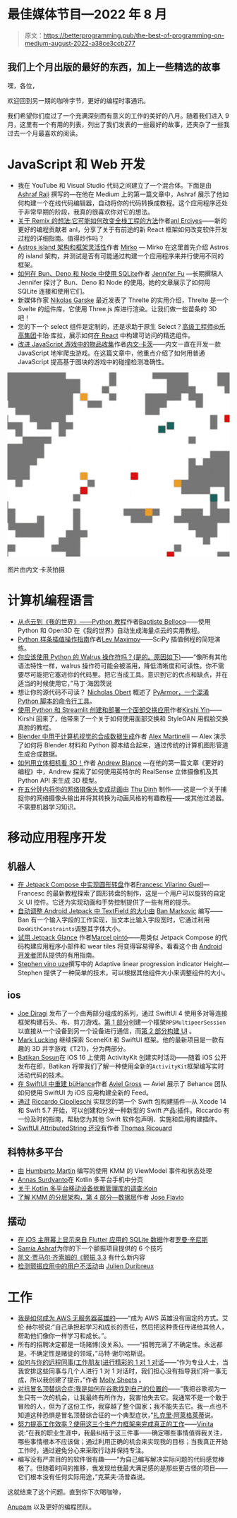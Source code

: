 # 最佳媒体节目—2022 年 8 月

> 原文：<https://betterprogramming.pub/the-best-of-programming-on-medium-august-2022-a38ce3ccb277>

## 我们上个月出版的最好的东西，加上一些精选的故事

嘿，各位，

欢迎回到另一期的咖啡字节，更好的编程时事通讯。

我们希望你们度过了一个充满深刻而有意义的工作的美好的八月。随着我们进入 9 月，这里有一个有用的列表，列出了我们发表的一些最好的故事，还夹杂了一些我过去一个月最喜欢的阅读。

# JavaScript 和 Web 开发

*   我在 YouTube 和 Visual Studio 代码之间建立了一个混合体。下面是由 [Ashraf Raji](https://medium.com/@ashrafraji17?source=user_profile-------------------------------------) 撰写的—在他在 Medium 上的第一篇文章中，Ashraf 展示了他如何构建一个在线代码编辑器，自动将你的代码转换成教程。这个应用程序还处于非常早期的阶段，我真的很喜欢你对它的想法。
*   [关于 Remix 的想法:它可能如何改变全栈工程的方法](/thoughts-on-remix-how-it-might-change-the-approach-to-fullstack-engineering-15ccb2fcfa63)作者[anl Erciyes](https://medium.com/@anilcanerciyes?source=user_profile-------------------------------------)——新的更好的编程贡献者 anl，分享了关于有前途的新 React 框架如何改变软件开发过程的详细指南。值得炒作吗？
*   [Astros island 架构和框架灵活性](https://medium.com/@mirko.tomhave/astros-island-architecture-power-and-framework-flexibility-9273219bcdc7)作者 [Mirko](https://medium.com/u/5163e7af4da4?source=post_page-----a38ce3ccb277--------------------------------) — Mirko 在这里首先介绍 Astros 的 island 架构，并测试是否有可能通过构建一个应用程序来并行使用不同的框架。
*   [如何在 Bun、Deno 和 Node 中使用 SQLite](/how-to-use-sqlite-in-bun-deno-and-node-66001a9c3dcb)作者 [Jennifer Fu](https://jenniferfubook.medium.com/) —长期撰稿人 Jennifer 探讨了 Bun、Deno 和 Node 的使用。她的文章展示了如何用 SQLite 连接和使用它们。
*   新媒体作家 [Nikolas Garske](https://medium.com/u/b1fb2ac4de3c?source=post_page-----a38ce3ccb277--------------------------------) 最近发表了 Threlte 的实用介绍，Threlte 是一个 Svelte 的组件库，它使用 Three.js 库进行渲染。让我们做一些苗条的 3D 吧！
*   您的下一个 select 组件是定制的，还是求助于原生 Select？[高级工程师](https://kulak.medium.com/?source=user_profile-------------------------------------)[@乐高集团](https://medium.com/lego-engineering)卡珀·库拉，展示如何[在 React](https://medium.com/lego-engineering/building-accessible-select-component-in-react-b61dbdf5122f) 中构建可访问的精选组件。
*   [改进 JavaScript 游戏中的物品收集](/improving-item-collection-in-a-javascript-game-2be45bafe01d)作者[内文·卡茨](https://nevkatz.medium.com/?source=user_profile-------------------------------------)——内文一直在开发一款 JavaScript 地牢爬虫游戏。在这篇文章中，他重点介绍了如何用普通 JavaScript 提高基于图块的游戏中的碰撞检测准确性。

![](img/7ebc4bf0b53933d6a177bd894416ca61.png)

图片由内文·卡茨拍摄

# 计算机编程语言

*   [从点云到《我的世界》——Python 教程](/from-point-clouds-to-minecraft-a-python-tutorial-1b14a87f3f0b)作者[Baptiste Bellocq](https://medium.com/u/9a2a10a121ba?source=post_page-----a38ce3ccb277--------------------------------)——使用 Python 和 Open3D 在《我的世界》自动生成海量点云的实用教程。
*   [Python 样条插值操作指南](/python-spline-interpolation-how-to-ef059c214d28)作者[Lev Maximov](https://levmaximov.medium.com/?source=user_profile-------------------------------------)——SciPy 插值例程的简短演练。
*   [你应该使用 Python 的 Walrus 操作符吗？(是的。原因如下)](/should-you-be-using-pythons-walrus-operator-yes-and-here-s-why-36297be16907)——“像所有其他语法特性一样，walrus 操作符可能会被滥用，降低清晰度和可读性。你不需要尽可能把它塞进你的代码里。把它当成工具。意识到它的优点和缺点，并在适当的时候使用它，”马丁·海因茨说
*   想让你的源代码不可读？ [Nicholas Obert](https://medium.com/@nic-obert?source=post_page-----7b7d45efaf76--------------------------------) 概述了 [PyArmor，一个混淆 Python 脚本的命令行工具](/how-to-obfuscate-python-scripts-with-pyarmor-7b7d45efaf76)。
*   [使用 Python 和 Streamlit 创建和部署一个面部交换应用](/create-and-deploy-a-face-swap-app-using-python-and-streamlit-857b4b5b8ea2)作者[Kirshi Yin](https://medium.com/@kirshi.yin)——Kirshi 回来了，他带来了一个关于如何使用面部交换和 StyleGAN 用假脸交换真脸的教程。
*   [Blender 中用于计算机视觉的合成数据生成](/synthetic-data-generation-for-computer-vision-in-blender-part-1-6926819b11e6)作者 [Alex Martinelli](https://5agado.medium.com/?source=user_profile-------------------------------------) — Alex 演示了如何将 Blender 材料和 Python 脚本结合起来，通过传统的计算机图形管道生成合成数据。
*   [如何用立体相机看 3D！](/how-to-use-stereo-cameras-to-see-in-3d-8dfd955a1824)作者 [Andrew Blance](https://medium.com/@andrewblance?source=post_page-----8dfd955a1824--------------------------------) —在他的第一篇文章《更好的编程》中，Andrew 探索了如何使用英特尔的 RealSense 立体摄像机及其 Python API 来生成 3D 模型。
*   [在五分钟内将你的网络摄像头变成动画](https://medium.com/towards-data-science/turn-your-webcam-into-anime-in-five-minutes-6e547b94d45)由 [Thu Dinh](https://medium.com/@tdinh15?source=post_page-----6e547b94d45--------------------------------) 制作——这是一个关于捕捉你的网络摄像头输出并将其转换为动画风格的有趣教程——或其他过滤器。不需要机器学习知识。

# 移动应用程序开发

## 机器人

*   [在 Jetpack Compose 中实现圆形转盘](https://fvilarino.medium.com/implementing-a-circular-carousel-in-jetpack-compose-cc46f2733ca7)作者[Francesc Vilarino Guell](https://fvilarino.medium.com/?source=user_profile-------------------------------------)—Francesc 的最新教程探索了圆形转盘的制作，这是一个用户可以旋转的自定义 UI 控件。它还为实现动画和手势控制提供了一些有用的提示。
*   [自动调整 Android Jetpack 中 TextField 的大小由](https://medium.com/@banmarkovic/autosize-textfield-in-android-jetpack-compose-7d2a601636f5) [Ban Markovic](https://medium.com/u/8aced922ece?source=post_page-----a38ce3ccb277--------------------------------) 编写——Ban 有一个输入字段的工作实现，当文本比输入字段宽时，它通过利用`BoxWithConstraints`调整其字体大小。
*   [试用 Jetpack Glance](https://medium.com/androiddevelopers/experimenting-with-jetpack-glance-35fbffe520f4) 作者[Marcel pintó](https://medium.com/@marxallski?source=post_page-----35fbffe520f4--------------------------------)——用类似 Jetpack Compose 的代码构建应用程序小部件和 wear tiles 将变得容易得多。看看这个由 [Android 开发者](https://medium.com/androiddevelopers)团队提供的有用指南。
*   [Stephen vino uze](/adaptive-linearprogressindicator-height-in-compose-7943a956992)撰写中的 Adaptive linear progression indicator Height—Stephen 提供了一种简单的技术，可以根据其他组件大小来调整组件的大小。

## ios

*   [Joe Diragi](https://medium.com/@the_nightman?source=user_profile-------------------------------------) 发布了一个由两部分组成的系列，通过 SwiftUI 4 使用多对等连接框架构建石头、布、剪刀游戏。[第 1 部分](/using-the-multipeer-connectivity-framework-with-swiftui4-b2bf97f5be79)创建一个框架`RPSMultipeerSession`以直接从一个设备到另一个设备进行通信，而[第 2 部分构建 UI](https://medium.com/@the_nightman/creating-a-rock-paper-scissors-game-in-swiftui-4-using-the-multipeer-connectivity-framework-7944e6bd5248) 。
*   [Mark Lucking](https://marklucking.medium.com/?source=user_profile-------------------------------------) 继续探索 SceneKit 和 SwiftUI 框架。他的最新项目是一款有趣的 3D 井字游戏《T21》，分为两部分。
*   [Batikan Sosun](/create-live-activities-with-activitykit-on-ios-16-beta-4766a347035b)在 iOS 16 上使用 ActivityKit 创建实时活动——随着 iOS 公开发布在即，Batikan 将带我们了解一种使用全新的`ActivityKit`框架编写实时活动代码的技术。
*   [在 SwiftUI 中重建 büHance](https://medium.com/@avielgr/rebuilding-behance-in-swiftui-db395662d62b)作者 [Aviel Gross](https://medium.com/@avielgr?source=post_page-----db395662d62b--------------------------------) — Aviel 展示了 Behance 团队如何使用 SwiftUI 为 iOS 应用构建全新的 Feed。
*   [通过](/implement-your-first-swift-package-build-plugin-9835a7aded0b) [Riccardo Cipolleschi](https://riccardocipolleschi.medium.com/?source=user_profile-------------------------------------) 实现您的第一个 Swift 包构建插件—从 Xcode 14 和 Swift 5.7 开始，可以创建和分发一种新型的 Swift 产品:插件。Riccardo 有一份及时的指南，帮助您为其他 Swift 软件包声明、实施和启用构建插件。
*   [SwiftUI AttributedString 还没有](https://dimillian.medium.com/swiftui-attributedstring-is-not-there-yet-63d49e9f9c16)作者 [Thomas Ricouard](https://dimillian.medium.com/?source=user_profile-------------------------------------)

## 科特林多平台

*   [由](/compose-and-swiftui-viewmodel-event-and-state-handling-using-kmm-3f39f8dce4fe) [Humberto Martin](https://medium.com/u/2d2857df82da?source=post_page-----a38ce3ccb277--------------------------------) 编写的使用 KMM 的 ViewModel 事件和状态处理
*   [Annas Surdyanto](/pagination-in-kotlin-multiplatform-mobile-a96f21e71668)在 Kotlin 多平台手机中分页
*   [关于 Kotlin 多平台移动设备依赖管理库的调查:Koin](https://proandroiddev.com/an-investigation-of-dependency-management-libraries-for-kotlin-multiplatform-mobile-koin-d3ce99e8b5e9)
*   [了解 KMM 的分层架构，第 4 部分—数据层](/detect-user-inactivity-in-flutter-applications-af42b08101c)作者 [Jose Flavio](https://jflavio11.medium.com/?source=post_page-----6fc0e153fffb--------------------------------)

## 摆动

*   [在 iOS 主屏幕上显示来自 Flutter 应用的 SQLite 数据](/displaying-sqlite-data-from-the-flutter-app-on-the-ios-home-screen-ea62965c92a6)作者[罗曼·辛尼斯](https://tsinis.medium.com/?source=user_profile-------------------------------------)
*   [Samia Ashraf](/6-tips-for-your-next-flutter-project-1bf7e055029e)为你的下一个颤振项目提供的 6 个技巧
*   [凯文·贾马尔·齐索姆](https://medium.com/flutter/whats-new-in-flutter-3-3-893c7b9af1ff)[的《颤振 3.3](https://medium.com/@kevinchisholm?source=user_profile-------------------------------------) 有什么新内容
*   [检测颤振应用中的用户不活动](/detect-user-inactivity-in-flutter-applications-af42b08101c)由 [Julien Duribreux](https://medium.com/@julien.duribreux_43255)

# 工作

*   [我是如何成为 AWS 无服务器英雄的](/how-i-became-an-aws-serverless-hero-f89f718a3b4d)——“成为 AWS 英雄没有固定的方式。艾伦·赫尔顿说:“自己承担起学习和成长的责任，然后把这种责任传递给其他人，帮助他们像你一样学习和成长。”。
*   所有的招聘决定都是一场赌博(没关系)。——“招聘充满了不确定性。永远都是。不确定性是赌徒的领域，”马特·谢尔哈斯说。
*   [如何与你的远程同事(工作朋友)进行精彩的 1 对 1 对话](/how-to-do-awesome-1-1s-with-your-remote-p̶e̶e̶r̶s̶-work-friends-9fce0ce438a3)——“作为专业人士，当我安排这些同事与几个人进行 1 对 1 对话时，我们担心没有指导我们将一事无成，所以我创建了提示，”作者 [Molly Sheets](https://medium.com/@bitterwinsome?source=user_profile-------------------------------------) 。
*   [对抗冒名顶替综合症:我是如何在谷歌找到自己的位置的](/fighting-imposter-syndrome-how-i-found-my-place-at-google-e96f419a855c)——“我把谷歌视为一生只有一次的机会，让我最终有所作为，我害怕失去它。我通常不是一个敢于冒险的人，但为了这份工作，我穿越了整个国家；我不能失去它。我一点也不知道这种恐惧是冒名顶替综合征的一个典型症状，”[扎克里·阿莱格莱蒂](https://medium.com/@allegretti813?source=post_page-----e96f419a855c--------------------------------)说。
*   [努力提高工作效率？使用这三个生产力框架来完成真正的工作](/struggling-to-be-productive-use-these-3-productivity-frameworks-to-get-real-work-done-9fa4fc9c4c6a)——[Vinita](https://vinitabansal.medium.com/?source=user_profile-------------------------------------)说:“在我的职业生涯中，我最纠结于这三件事——确定哪些事情值得我关注，哪些事情根本不应该做；通过利用正确的机会来实现我的目标；当我真正开始工作时，通过避免分心来采取行动并保持专注。
*   编写没有严肃目的的软件很有趣——“为自己编写解决实际问题的代码感觉棒极了。但随着时间的推移，我发现给我最大满足感的是那些更古怪的项目——它们根本没有任何实际用途，”克莱夫·汤普森说。

这就结束了这个问题。直到你下次喝咖啡，

[Anupam](https://anupamchugh.medium.com/) 以及更好的编程团队。